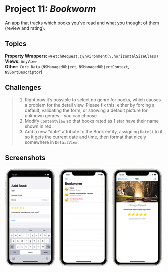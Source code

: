 # Project 11: *Bookworm*

An app that tracks which books you’ve read and what you thought of them (review and rating).


## Topics

**Property Wrappers:** `@FetchRequest`, `@Environment(\.horizontalSizeClass)`  
**Views:** `AnyView`  
**Other:** `Core Data` (`NSManagedObject`, `NSManagedObjectContext`, `NSSortDescriptor`)


## Challenges

> 1. Right now it’s possible to select no genre for books, which causes a problem for the detail view. Please fix this, either by forcing a default, validating the form, or showing a default picture for unknown genres – you can choose.
> 2. Modify `ContentView` so that books rated as 1 star have their name shown in red.
> 3. Add a new “date” attribute to the Book entity, assigning `Date()` to it so it gets the current date and time, then format that nicely somewhere in `DetailView`.


## Screenshots

![Screenshots](Screenshots/Combined.png)